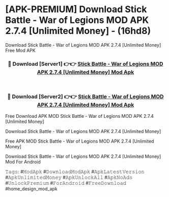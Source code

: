 # [APK-PREMIUM] Download Stick Battle - War of Legions MOD APK 2.7.4 [Unlimited Money] - (16hd8)
Download Stick Battle - War of Legions MOD APK 2.7.4 [Unlimited Money] Free Mod APK

<div align="center">
<h3>🔴 Download [Server1] 👉👉 <a href="https://apk-comot.site?title=Stick_Battle_-_War_of_Legions_MOD_APK_2.7.4_[Unlimited_Money]">Stick Battle - War of Legions MOD APK 2.7.4 [Unlimited Money] Mod Apk</a></h3><br>

<h3>🔴 Download [Server2] 👉👉 <a href="https://apk-comot.site?title=Stick_Battle_-_War_of_Legions_MOD_APK_2.7.4_[Unlimited_Money]">Stick Battle - War of Legions MOD APK 2.7.4 [Unlimited Money] Mod Apk</a></h3>
</div>


Free Download APK MOD Stick Battle - War of Legions MOD APK 2.7.4 [Unlimited Money]

Download Stick Battle - War of Legions MOD APK 2.7.4 [Unlimited Money] 

Free APK MOD Stick Battle - War of Legions MOD APK 2.7.4 [Unlimited Money] 

Download Stick Battle - War of Legions MOD APK 2.7.4 [Unlimited Money] Mod For Android

𝚃𝚊𝚐𝚜: #𝙼𝚘𝚍𝙰𝚙𝚔 #𝙳𝚘𝚠𝚗𝚕𝚘𝚊𝚍𝙼𝚘𝚍𝙰𝚙𝚔 #𝙰𝚙𝚔𝙻𝚊𝚝𝚎𝚜𝚝𝚅𝚎𝚛𝚜𝚒𝚘𝚗 #𝙰𝚙𝚔𝚄𝚗𝚕𝚒𝚖𝚒𝚝𝚎𝚍𝙼𝚘𝚗𝚎𝚢 #𝙰𝚙𝚔𝚄𝚗𝚕𝚘𝚌𝚔𝙰𝚕𝚕 #𝙰𝚙𝚔𝙽𝚘𝙰𝚍𝚜 #𝚄𝚗𝚕𝚘𝚌𝚔𝙿𝚛𝚎𝚖𝚒𝚞𝚖 #𝙵𝚘𝚛𝙰𝚗𝚍𝚛𝚘𝚒𝚍 #𝙵𝚛𝚎𝚎𝙳𝚘𝚠𝚗𝚕𝚘𝚊𝚍 #home_design_mod_apk